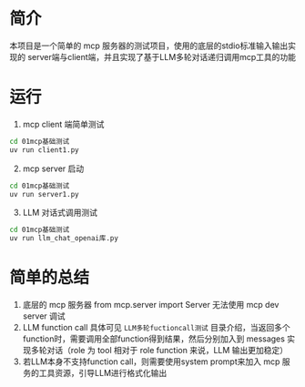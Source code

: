 # 简介
本项目是一个简单的 mcp 服务器的测试项目，使用的底层的stdio标准输入输出实现的 server端与client端，并且实现了基于LLM多轮对话递归调用mcp工具的功能




# 运行
1. mcp client 端简单测试
```bash
cd 01mcp基础测试 
uv run client1.py
```

2. mcp server 启动
```bash
cd 01mcp基础测试 
uv run server1.py
```

3. LLM 对话式调用测试
```bash
cd 01mcp基础测试
uv run llm_chat_openai库.py
```




# 简单的总结
1. 底层的 mcp 服务器 from mcp.server import Server 无法使用 mcp dev server 调试
2. LLM function call 具体可见 `LLM多轮fuctioncall测试` 目录介绍，当返回多个function时，需要调用全部function得到结果，然后分别加入到 messages 实现多轮对话（role 为 tool 相对于 role function 来说，LLM 输出更加稳定）
3. 若LLM本身不支持function call，则需要使用system prompt来加入 mcp 服务的工具资源，引导LLM进行格式化输出